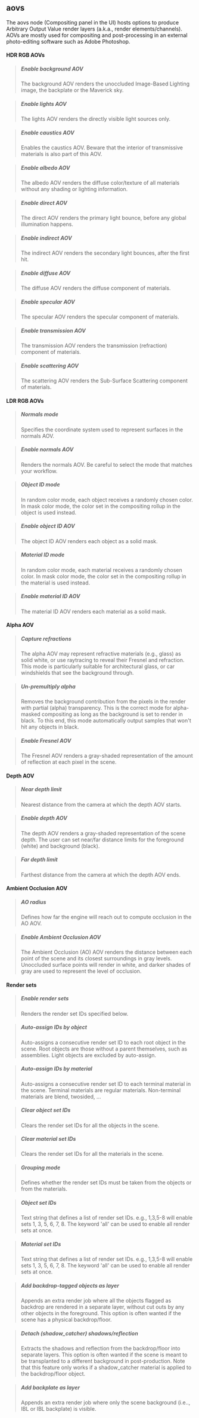 ## **aovs**

The aovs node (Compositing panel in the UI) hosts options to produce Arbitrary Output Value render layers (a.k.a., render elements/channels). AOVs are mostly used for compositing and post-processing in an external photo-editing software such as Adobe Photoshop.
#### HDR RGB AOVs

> ##### Enable background AOV
> The background AOV renders the unoccluded Image-Based Lighting image, the backplate or the Maverick sky.

> ##### Enable lights AOV
> The lights AOV renders the directly visible light sources only.

> ##### Enable caustics AOV
> Enables the caustics AOV. Beware that the interior of transmissive materials is also part of this AOV.

> ##### Enable albedo AOV
> The albedo AOV renders the diffuse color/texture of all materials without any shading or lighting information.

> ##### Enable direct AOV
> The direct AOV renders the primary light bounce, before any global illumination happens.

> ##### Enable indirect AOV
> The indirect AOV renders the secondary light bounces, after the first hit.

> ##### Enable diffuse AOV
> The diffuse AOV renders the diffuse component of materials.

> ##### Enable specular AOV
> The specular AOV renders the specular component of materials.

> ##### Enable transmission AOV
> The transmission AOV renders the transmission (refraction) component of materials.

> ##### Enable scattering AOV
> The scattering AOV renders the Sub-Surface Scattering component of materials.

#### LDR RGB AOVs

> ##### Normals mode
> Specifies the coordinate system used to represent surfaces in the normals AOV.

> ##### Enable normals AOV
> Renders the normals AOV. Be careful to select the mode that matches your workflow.

> ##### Object ID mode
> In random color mode, each object receives a randomly chosen color. In mask color mode, the color set in the compositing rollup in the object is used instead.

> ##### Enable object ID AOV
> The object ID AOV renders each object as a solid mask.

> ##### Material ID mode
> In random color mode, each material receives a randomly chosen color. In mask color mode, the color set in the compositing rollup in the material is used instead.

> ##### Enable material ID AOV
> The material ID AOV renders each material as a solid mask.

#### Alpha AOV

> ##### Capture refractions
> The alpha AOV may represent refractive materials (e.g., glass) as solid white, or use raytracing to reveal their Fresnel and refraction. This mode is particularly suitable for architectural glass, or car windshields that see the background through.

> ##### Un-premultiply alpha
> Removes the background contribution from the pixels in the render with partial (alpha) transparency. This is the correct mode for alpha-masked compositing as long as the background is set to render in black. To this end, this mode automatically output samples that won't hit any objects in black.

> ##### Enable Fresnel AOV
> The Fresnel AOV renders a gray-shaded representation of the amount of reflection at each pixel in the scene.

#### Depth AOV

> ##### Near depth limit
> Nearest distance from the camera at which the depth AOV starts.

> ##### Enable depth AOV
> The depth AOV renders a gray-shaded representation of the scene depth. The user can set near/far distance limits for the foreground (white) and background (black).

> ##### Far depth limit
> Farthest distance from the camera at which the depth AOV ends.

#### Ambient Occlusion AOV

> ##### AO radius
> Defines how far the engine will reach out to compute occlusion in the AO AOV.

> ##### Enable Ambient Occlusion AOV
> The Ambient Occlusion (AO) AOV renders the distance between each point of the scene and its closest surroundings in gray levels. Unoccluded surface points will render in white, and darker shades of gray are used to represent the level of occlusion.

#### Render sets

> ##### Enable render sets
> Renders the render set IDs specified below.

> ##### Auto-assign IDs by object
> Auto-assigns a consecutive render set ID to each root object in the scene. Root objects are those without a parent themselves, such as assemblies. Light objects are excluded by auto-assign.

> ##### Auto-assign IDs by material
> Auto-assigns a consecutive render set ID to each terminal material in the scene. Terminal materials are regular materials. Non-terminal materials are blend, twosided, ...

> ##### Clear object set IDs
> Clears the render set IDs for all the objects in the scene.

> ##### Clear material set IDs
> Clears the render set IDs for all the materials in the scene.

> ##### Grouping mode
> Defines whether the render set IDs must be taken from the objects or from the materials.

> ##### Object set IDs
> Text string that defines a list of render set IDs. e.g., 1,3,5-8 will enable sets 1, 3, 5, 6, 7, 8. The keyword 'all' can be used to enable all render sets at once.

> ##### Material set IDs
> Text string that defines a list of render set IDs. e.g., 1,3,5-8 will enable sets 1, 3, 5, 6, 7, 8. The keyword 'all' can be used to enable all render sets at once.

> ##### Add backdrop-tagged objects as layer
> Appends an extra render job where all the objects flagged as backdrop are rendered in a separate layer, without cut outs by any other objects in the foreground. This option is often wanted if the scene has a physical backdrop/floor.

> ##### Detach (shadow_catcher) shadows/reflection
> Extracts the shadows and reflection from the backdrop/floor into separate layers. This option is often wanted if the scene is meant to be transplanted to a different background in post-production. Note that this feature only works if a shadow_catcher material is applied to the backdrop/floor object.

> ##### Add backplate as layer
> Appends an extra render job where only the scene background (i.e.., IBL or IBL backplate) is visible.

